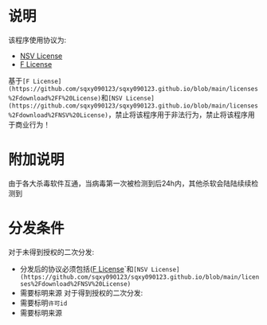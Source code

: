 
# 说明
该程序使用协议为:
- [NSV License](https://github.com/sqxy090123/sqxy090123.github.io/blob/main/licenses%2Fdownload%2FNSV%20License)
- [F License](https://github.com/sqxy090123/sqxy090123.github.io/blob/main/licenses%2Fdownload%2FF%20License)

基于`[F License](https://github.com/sqxy090123/sqxy090123.github.io/blob/main/licenses%2Fdownload%2FF%20License)`和`[NSV License](https://github.com/sqxy090123/sqxy090123.github.io/blob/main/licenses%2Fdownload%2FNSV%20License)`，禁止将该程序用于非法行为，禁止将该程序用于商业行为！


# 附加说明
由于各大杀毒软件互通，当病毒第一次被检测到后24h内，其他杀软会陆陆续续检测到

# 分发条件
对于未得到授权的二次分发:
- 分发后的协议必须包括([F License](https://github.com/sqxy090123/sqxy090123.github.io/blob/main/licenses%2Fdownload%2FF%20License)`和```[NSV License](https://github.com/sqxy090123/sqxy090123.github.io/blob/main/licenses%2Fdownload%2FNSV%20License)```
- 需要标明来源
对于得到授权的二次分发:
- 需要标明`许可id`
- 需要标明来源
